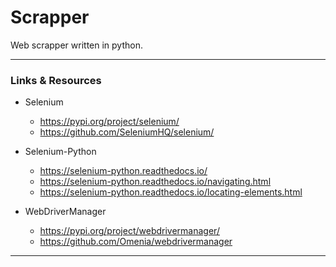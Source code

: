 
# Scrapper

Web scrapper written in python.

----

### Links & Resources

* Selenium
  * https://pypi.org/project/selenium/
  * https://github.com/SeleniumHQ/selenium/

* Selenium-Python
  * https://selenium-python.readthedocs.io/
  * https://selenium-python.readthedocs.io/navigating.html
  * https://selenium-python.readthedocs.io/locating-elements.html

* WebDriverManager
  * https://pypi.org/project/webdrivermanager/
  * https://github.com/Omenia/webdrivermanager


----

